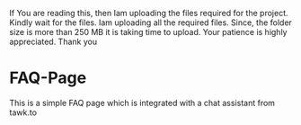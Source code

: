 If You are reading this, then Iam uploading the files required for the project. Kindly wait for the files. Iam uploading all the required files. Since, the folder size is more than 250 MB it is taking time to upload. Your patience is highly appreciated.
Thank you
# FAQ-Page
This is a simple FAQ page which is integrated with a chat assistant from tawk.to

